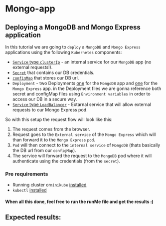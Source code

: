# Mongo-app
## Deploying a MongoDB and Mongo Express application

In this tutorial we are going to `deploy` a `MongoDB` and `Mongo Express` applications using the following `Kubernetes` components: 
* [`Service` type `clusterIp`](https://github.com/tpaz1/Mongo-app/blob/main/app/03-mongoDB-service.yaml) - an internal service for our `MongoDB` app (no external requests!).
* [`Secret`](https://github.com/tpaz1/Mongo-app/blob/main/app/01-mongoDB-secret.yaml) that contains our DB credentials.
* [`configMap`](https://github.com/tpaz1/Mongo-app/blob/main/app/04-configmap.yaml) that stores our DB url.
* `Deployment` - two Deployments [one](https://github.com/tpaz1/Mongo-app/blob/main/app/02-mongoDB-deployment.yaml) for the `MongoDB` app and [one](https://github.com/tpaz1/Mongo-app/blob/main/app/05-mongo-exp-deployment.yaml) for the `Mongo Express` app. in the Deployment files we are gonna reference both secret and configMap files using `Environment variables` in order to access our DB in a secure way.
* [`Service` type `LoadBalancer`](https://github.com/tpaz1/Mongo-app/blob/main/app/06-mongo-exp-service.yaml) - Extarnal service that will allow external requests to our Mongo Express pod.

So with this setup the request flow will look like this:
1. The request comes from the browser.
2. Request goes to the `External service` of the `Mongo Express` which will than forward it to the `Mongo Express` `pod`.
3. `Pod` will then connect to the `internal service` of `MongoDB` (thats basically the DB url from our `configMap`).
4. The service will forward the request to the `MongoDB` pod where it will authenticate using the credentials (from the `secret`).

### Pre requirements
* Running cluster or`minikube` [installed](https://minikube.sigs.k8s.io/docs/start/)
* `kubectl` [installed](https://kubernetes.io/docs/tasks/tools/install-kubectl/)




#### When all this done, feel free to run the runMe file and get the results :)

## Expected results:

